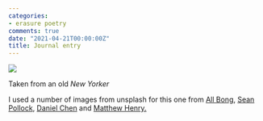 ```yaml
---
categories:
- erasure poetry
comments: true
date: "2021-04-21T00:00:00Z"
title: Journal entry
---
```


<img src="https://www.davidralphlewis.co.uk/assets/images/articles/2021/unreal.jpeg" class="responsive"><br>

Taken from an old *New Yorker*

I used a number of images from unsplash for this one from [All Bong](https://unsplash.com/photos/L2oedF1AsH8), [Sean Pollock](https://unsplash.com/photos/PhYq704ffdA), [Daniel Chen](https://unsplash.com/photos/cNaEqXSsZ0k) and [Matthew Henry.](https://unsplash.com/photos/VviFtDJakYk)
